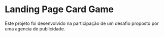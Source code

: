 # Landing Page Card Game
Este projeto foi desenvolvido na participação de um desafio proposto por uma agencia de publicidade.
